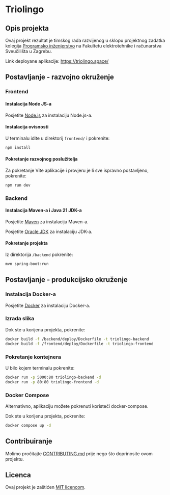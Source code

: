 
# Triolingo

## Opis projekta

Ovaj projekt rezultat je timskog rada razvijenog u sklopu projektnog zadatka kolegija [Programsko inženjerstvo](https://www.fer.unizg.hr/predmet/proinz) na Fakultetu elektrotehnike i računarstva Sveučilišta u Zagrebu.

Link deployane aplikacije: https://triolingo.space/

## Postavljanje - razvojno okruženje

### Frontend

#### Instalacija Node JS-a

Posjetite [Node.js](https://nodejs.org/en/) za instalaciju Node.js-a.

#### Instalacija ovisnosti

U terminalu idite u direktorij `frontend/` i pokrenite:
```bash
npm install
```

#### Pokretanje razvojnog poslužitelja

Za pokretanje Vite aplikacije i provjeru je li sve ispravno postavljeno, pokrenite:
```bash
npm run dev
```

### Backend

#### Instalacija Maven-a i Java 21 JDK-a

Posjetite [Maven](https://maven.apache.org/install.html) za instalaciju Maven-a.

Posjetite [Oracle JDK](https://www.oracle.com/java/technologies/javase/jdk21-archive-downloads.html) za instalaciju JDK-a.

#### Pokretanje projekta

Iz direktorija `/backend` pokrenite:
```bash
mvn spring-boot:run
```

## Postavljanje - produkcijsko okruženje

### Instalacija Docker-a

Posjetite [Docker](https://docs.docker.com/engine/install) za instalaciju Docker-a.

### Izrada slika

Dok ste u korijenu projekta, pokrenite:
```bash
docker build -f /backend/deploy/Dockerfile -t triolingo-backend
docker build -f /frontend/deploy/Dockerfile -t triolingo-frontend
```

### Pokretanje kontejnera

U bilo kojem terminalu pokrenite:
```bash
docker run -p 5000:80 triolingo-backend -d
docker run -p 80:80 triolingo-frontend -d
```

### Docker Compose

Alternativno, aplikaciju možete pokrenuti koristeći docker-compose.

Dok ste u korijenu projekta, pokrenite:
```bash
docker compose up -d
```

## Contribuiranje

Molimo pročitajte [CONTRIBUTING.md](https://github.com/Progi-Petrovi/Triolingo/blob/main/CONTRIBUTING.md) prije nego što doprinosite ovom projektu.

## Licenca

Ovaj projekt je zaštićen [MIT licencom](https://github.com/Progi-Petrovi/Triolingo/blob/main/LICENSE).
